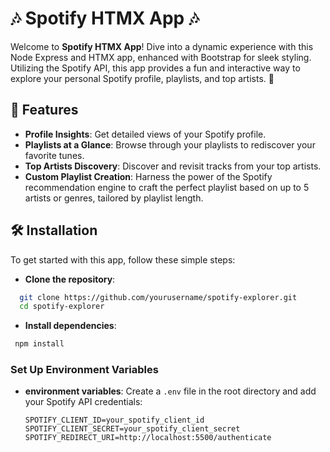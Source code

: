 # 🎶 Spotify HTMX App 🎶

Welcome to **Spotify HTMX App**! Dive into a dynamic experience with this Node Express and HTMX app, enhanced with Bootstrap for sleek styling. Utilizing the Spotify API, this app provides a fun and interactive way to explore your personal Spotify profile, playlists, and top artists. 🌟

## 🚀 Features

- **Profile Insights**: Get detailed views of your Spotify profile.
- **Playlists at a Glance**: Browse through your playlists to rediscover your favorite tunes.
- **Top Artists Discovery**: Discover and revisit tracks from your top artists.
- **Custom Playlist Creation**: Harness the power of the Spotify recommendation engine to craft the perfect playlist based on up to 5 artists or genres, tailored by playlist length.

## 🛠 Installation

To get started with this app, follow these simple steps:

- **Clone the repository**:
```bash
  git clone https://github.com/yourusername/spotify-explorer.git
  cd spotify-explorer
```
- **Install dependencies**:
```bash
 npm install
```
### Set Up Environment Variables
- **environment variables**:
  Create a `.env` file in the root directory and add your Spotify API credentials:
  ```plaintext
  SPOTIFY_CLIENT_ID=your_spotify_client_id
  SPOTIFY_CLIENT_SECRET=your_spotify_client_secret
  SPOTIFY_REDIRECT_URI=http://localhost:5500/authenticate
  ```
